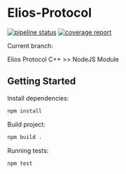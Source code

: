 # Elios-Protocol

[![pipeline status](https://gitlab.elios-mirror.com/elios/elios-protocol/badges/<branch>/pipeline.svg)](https://gitlab.elios-mirror.com/elios/elios-protocol/commits/<branch>)
[![coverage report](https://gitlab.elios-mirror.com/elios/elios-protocol/badges/<branch>/coverage.svg)](https://gitlab.elios-mirror.com/elios/elios-protocol/commits/<branch>)

Current branch: <branch>

Elios Protocol C++ >> NodeJS Module 


## Getting Started

Install dependencies:
```bash
npm install
```

Build project:
```bash
npm build .
```

Running tests:
```bash
npm test
```



